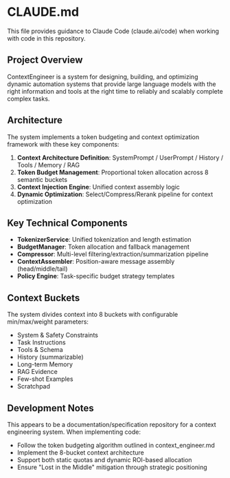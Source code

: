 # CLAUDE.md

This file provides guidance to Claude Code (claude.ai/code) when working with code in this repository.

## Project Overview

ContextEngineer is a system for designing, building, and optimizing dynamic automation systems that provide large language models with the right information and tools at the right time to reliably and scalably complete complex tasks.

## Architecture

The system implements a token budgeting and context optimization framework with these key components:

1. **Context Architecture Definition**: SystemPrompt / UserPrompt / History / Tools / Memory / RAG
2. **Token Budget Management**: Proportional token allocation across 8 semantic buckets
3. **Context Injection Engine**: Unified context assembly logic
4. **Dynamic Optimization**: Select/Compress/Rerank pipeline for context optimization

## Key Technical Components

- **TokenizerService**: Unified tokenization and length estimation
- **BudgetManager**: Token allocation and fallback management
- **Compressor**: Multi-level filtering/extraction/summarization pipeline
- **ContextAssembler**: Position-aware message assembly (head/middle/tail)
- **Policy Engine**: Task-specific budget strategy templates

## Context Buckets

The system divides context into 8 buckets with configurable min/max/weight parameters:
- System & Safety Constraints
- Task Instructions
- Tools & Schema
- History (summarizable)
- Long-term Memory
- RAG Evidence
- Few-shot Examples
- Scratchpad

## Development Notes

This appears to be a documentation/specification repository for a context engineering system. When implementing code:
- Follow the token budgeting algorithm outlined in context_engineer.md
- Implement the 8-bucket context architecture
- Support both static quotas and dynamic ROI-based allocation
- Ensure "Lost in the Middle" mitigation through strategic positioning